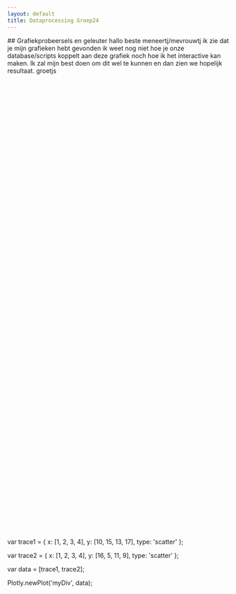 ```yaml
---
layout: default
title: Dataprocessing Groep24
---
```

<head>
<script src="https://cdn.plot.ly/plotly-latest.min.js"></script>
</head>
## Grafiekprobeersels en geleuter
hallo beste meneertj/mevrouwtj ik zie dat je mijn grafieken hebt gevonden ik weet nog niet hoe je onze database/scripts koppelt aan deze grafiek noch hoe ik het interactive kan maken. Ik zal mijn best doen om dit wel te kunnen en dan zien we hopelijk resultaat. groetjs
<div id="tester" style="width:600px;height:600px;"></div>
<script>
	TESTER = document.getElementById('tester');
	Plotly.plot( TESTER, [{
	x: [1, 2, 3, 4, 5],
	y: [1, 2, 4, 8, 16] }], {
	margin: { t: 0 } } );
</script>

<div id="myDiv" style="width:450px;height:450px;"></div>
var trace1 = {
  x: [1, 2, 3, 4],
  y: [10, 15, 13, 17],
  type: 'scatter'
};

var trace2 = {
  x: [1, 2, 3, 4],
  y: [16, 5, 11, 9],
  type: 'scatter'
};

var data = [trace1, trace2];

Plotly.newPlot('myDiv', data);
